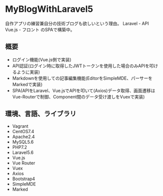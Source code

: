 # MyBlogWithLaravel5

自作アプリの練習兼自分の技術ブログも欲しいという理由。
Laravel - API
Vue.js - フロント
のSPAで構築中。

## 概要

- ログイン機能(Vue.js側で実装)
- API認証(ログイン時に取得したJWTトークンを使用した場合のみAPIを叩けるように実装)
- Markdownを使用しての記事編集機能(EditorをSimpleMDE、パーサーをMarkedで実装)
- SPA(APIをLaravel、Vue.jsでAPIを叩いて(Axios)データ取得、画面遷移はVue-Routerで制御、Component間のデータ受け渡しをVuexで実装)

## 環境、言語、ライブラリ

- Vagrant
- CentOS7.4
- Apache2.4
- MySQL5.6
- PHP7.2
- Laravel5.6
- Vue.js
- Vue Router
- Vuex
- Axios
- Bootstrap4
- SimpleMDE
- Marked
